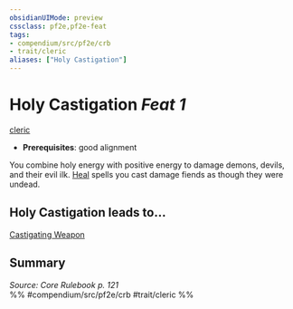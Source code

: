 ```yaml
---
obsidianUIMode: preview
cssclass: pf2e,pf2e-feat
tags:
- compendium/src/pf2e/crb
- trait/cleric
aliases: ["Holy Castigation"]
---
```

# Holy Castigation  *Feat 1*  
[cleric](Reference/Rules/Traits/cleric.md "Cleric Class Trait")  

- **Prerequisites**: good alignment

You combine holy energy with positive energy to damage demons, devils, and their evil ilk. [Heal](heal.md) spells you cast damage fiends as though they were undead.

## Holy Castigation leads to...

[Castigating Weapon](castigating-weapon.md)

## Summary

*Source: Core Rulebook p. 121*  
%% #compendium/src/pf2e/crb #trait/cleric %%